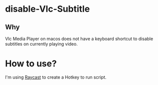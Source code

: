# disable-Vlc-Subtitle

## Why

Vlc Media Player on macos does not have a keyboard shortcut to disable subtitles on currently playing video.

# How to use?

I'm using [Raycast](https://raycast.com) to create a Hotkey to run script.
